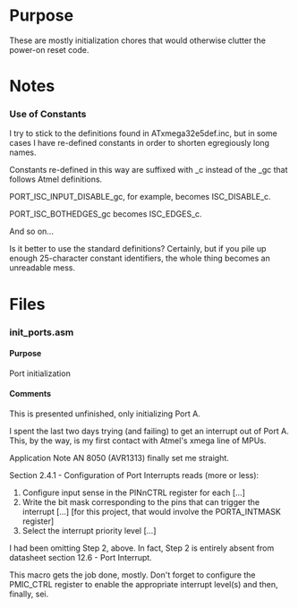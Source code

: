# Purpose
These are mostly initialization chores that would otherwise
clutter the power-on reset code.
# Notes
### Use of Constants
I try to stick to the definitions found in ATxmega32e5def.inc,
but in some cases I have re-defined constants in order to shorten
egregiously long names.

Constants re-defined in this way are suffixed with \_c instead of the
\_gc that follows Atmel definitions.

PORT_ISC_INPUT_DISABLE_gc, for example, becomes ISC_DISABLE_c.

PORT_ISC_BOTHEDGES_gc becomes ISC_EDGES_c.

And so on...

Is it better to use the standard definitions? Certainly, but if you
pile up enough 25-character constant identifiers, the whole thing
becomes an unreadable mess.
# Files
### init_ports.asm
#### Purpose
Port initialization
#### Comments
This is presented unfinished, only initializing Port A.

I spent the last two days trying (and failing) to get an interrupt out of Port A.
This, by the way, is my first contact with Atmel's xmega line of MPUs.

Application Note AN 8050 (AVR1313) finally set me straight.

Section 2.4.1 - Configuration of Port Interrupts reads (more or less):
1. Configure input sense in the PINnCTRL register for each [...]
2. Write the bit mask corresponding to the pins that can trigger the interrupt [...]
   [for this project, that would involve the PORTA_INTMASK register]
3. Select the interrupt priority level [...]

I had been omitting Step 2, above. In fact, Step 2 is entirely absent
from datasheet section 12.6 - Port Interrupt.

This macro gets the job done, mostly.
Don't forget to configure the PMIC_CTRL register to enable the appropriate
interrupt level(s) and then, finally, sei.
